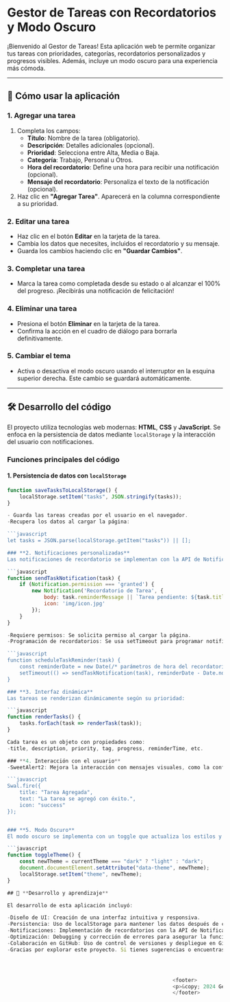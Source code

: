 # Gestor de Tareas con Recordatorios y Modo Oscuro

¡Bienvenido al Gestor de Tareas! Esta aplicación web te permite organizar tus tareas con prioridades, categorías, recordatorios personalizados y progresos visibles. Además, incluye un modo oscuro para una experiencia más cómoda.

---

## 🌟 **Cómo usar la aplicación**

### **1. Agregar una tarea**
1. Completa los campos:
   - **Título**: Nombre de la tarea (obligatorio).
   - **Descripción**: Detalles adicionales (opcional).
   - **Prioridad**: Selecciona entre Alta, Media o Baja.
   - **Categoría**: Trabajo, Personal u Otros.
   - **Hora del recordatorio**: Define una hora para recibir una notificación (opcional).
   - **Mensaje del recordatorio**: Personaliza el texto de la notificación (opcional).
2. Haz clic en **"Agregar Tarea"**. Aparecerá en la columna correspondiente a su prioridad.

### **2. Editar una tarea**
- Haz clic en el botón **Editar** en la tarjeta de la tarea.
- Cambia los datos que necesites, incluidos el recordatorio y su mensaje.
- Guarda los cambios haciendo clic en **"Guardar Cambios"**.

### **3. Completar una tarea**
- Marca la tarea como completada desde su estado o al alcanzar el 100% del progreso. ¡Recibirás una notificación de felicitación!

### **4. Eliminar una tarea**
- Presiona el botón **Eliminar** en la tarjeta de la tarea.
- Confirma la acción en el cuadro de diálogo para borrarla definitivamente.

### **5. Cambiar el tema**
- Activa o desactiva el modo oscuro usando el interruptor en la esquina superior derecha. Este cambio se guardará automáticamente.

---

## 🛠️ **Desarrollo del código**

El proyecto utiliza tecnologías web modernas: **HTML**, **CSS** y **JavaScript**. Se enfoca en la persistencia de datos mediante `localStorage` y la interacción del usuario con notificaciones.

### **Funciones principales del código**

#### 1. **Persistencia de datos con `localStorage`**
```javascript
function saveTasksToLocalStorage() {
    localStorage.setItem("tasks", JSON.stringify(tasks));
}

- Guarda las tareas creadas por el usuario en el navegador.
-Recupera los datos al cargar la página:

```javascript
let tasks = JSON.parse(localStorage.getItem("tasks")) || [];

### **2. Notificaciones personalizadas**
Las notificaciones de recordatorio se implementan con la API de Notificaciones de JavaScript:

```javascript
function sendTaskNotification(task) {
    if (Notification.permission === 'granted') {
        new Notification('Recordatorio de Tarea', {
            body: task.reminderMessage || `Tarea pendiente: ${task.title}`,
            icon: 'img/icon.jpg'
        });
    }
}

-Requiere permisos: Se solicita permiso al cargar la página.
-Programación de recordatorios: Se usa setTimeout para programar notificaciones en el momento exacto definido por el usuario:

```javascript
function scheduleTaskReminder(task) {
    const reminderDate = new Date(/* parámetros de hora del recordatorio */);
    setTimeout(() => sendTaskNotification(task), reminderDate - Date.now());
}

### **3. Interfaz dinámica**
Las tareas se renderizan dinámicamente según su prioridad:

```javascript
function renderTasks() {
    tasks.forEach(task => renderTask(task));
}

Cada tarea es un objeto con propiedades como:
-title, description, priority, tag, progress, reminderTime, etc.

### **4. Interacción con el usuario**
-SweetAlert2: Mejora la interacción con mensajes visuales, como la confirmación al agregar o eliminar tareas:

```javascript
Swal.fire({
    title: "Tarea Agregada",
    text: "La tarea se agregó con éxito.",
    icon: "success"
});


### **5. Modo Oscuro**
El modo oscuro se implementa con un toggle que actualiza los estilos y guarda la preferencia en localStorage:

```javascript
function toggleTheme() {
    const newTheme = currentTheme === "dark" ? "light" : "dark";
    document.documentElement.setAttribute("data-theme", newTheme);
    localStorage.setItem("theme", newTheme);
}

## 🚀 **Desarrollo y aprendizaje**

El desarrollo de esta aplicación incluyó:

-Diseño de UI: Creación de una interfaz intuitiva y responsiva.
-Persistencia: Uso de localStorage para mantener los datos después de cerrar el navegador.
-Notificaciones: Implementación de recordatorios con la API de Notificaciones.
-Optimización: Debugging y corrección de errores para asegurar la funcionalidad en diferentes navegadores y dispositivos.
-Colaboración en GitHub: Uso de control de versiones y despliegue en GitHub Pages.
-Gracias por explorar este proyecto. Si tienes sugerencias o encuentras errores, no dudes en abrir un issue en el repositorio. 🎉




                                                      <footer>
                                                      <p>&copy; 2024 Gestor de Tareas. Todos los derechos reservados.</p>
                                                      </footer>

